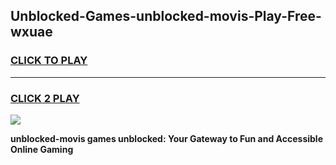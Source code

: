 
## Unblocked-Games-unblocked-movis-Play-Free-wxuae
<h3>
<a href="https://premium76.site?title=unblocked-movis&ref=12A">CLICK TO PLAY</a></h3>
<hr>

<h3>
<a href="https://premium76.site?title=unblocked-movis&ref=12A">CLICK 2 PLAY</a>
  
</h3>

<a href="https://premium76.site?title=unblocked-movis&ref=12A"><img src="https://clearcache.store/games.png"></a>


**unblocked-movis games unblocked: Your Gateway to Fun and Accessible Online Gaming**
